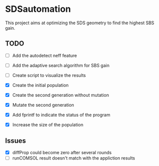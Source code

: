 # SDSautomation
This project aims at optimizing the SDS geometry to find the highest SBS gain.

## TODO
- [ ] Add the autodetect neff feature
- [ ] Add the adaptive search algorithm for SBS gain
- [ ] Create script to visualize the results
- [X] Create the initial population
- [X] Create the second generation without mutation
- [x] Mutate the second generation
- [x] Add fprintf to indicate the status of the program
- [x] Increase the size of the population


## Issues
- [x] diffProp could become zero after several rounds
- [ ] runCOMSOL result doesn't match with the appliction results